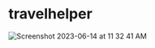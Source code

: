 # travelhelper
![Screenshot 2023-06-14 at 11 32 41 AM](https://github.com/Harold468/travelhelper/assets/75956261/15f2293e-a9e9-481c-a67c-d630aac3ebf9)
